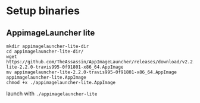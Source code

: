 # Setup binaries

## AppimageLauncher lite

```
mkdir appimagelauncher-lite-dir
cd appimagelauncher-lite-dir/
wget https://github.com/TheAssassin/AppImageLauncher/releases/download/v2.2.0/appimagelauncher-lite-2.2.0-travis995-0f91801-x86_64.AppImage
mv appimagelauncher-lite-2.2.0-travis995-0f91801-x86_64.AppImage  appimagelauncher-lite.AppImage
chmod +x ./appimagelauncher-lite.AppImage
```

launch with `./appimagelauncher-lite`

